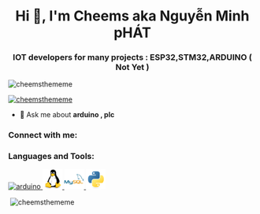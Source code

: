 <h1 align="center">Hi 👋, I'm Cheems aka Nguyễn Minh pHÁT</h1>
<h3 align="center">IOT developers for many projects : ESP32,STM32,ARDUINO ( Not Yet )</h3>

<p align="left"> <img src="https://komarev.com/ghpvc/?username=cheemsthememe&label=Profile%20views&color=0e75b6&style=flat" alt="cheemsthememe" /> </p>

<p align="left"> <a href="https://github.com/ryo-ma/github-profile-trophy"><img src="https://github-profile-trophy.vercel.app/?username=cheemsthememe" alt="cheemsthememe" /></a> </p>

- 💬 Ask me about **arduino , plc**

<h3 align="left">Connect with me:</h3>
<p align="left">
</p>

<h3 align="left">Languages and Tools:</h3>
<p align="left"> <a href="https://www.arduino.cc/" target="_blank" rel="noreferrer"> <img src="https://cdn.worldvectorlogo.com/logos/arduino-1.svg" alt="arduino" width="40" height="40"/> </a> <a href="https://www.linux.org/" target="_blank" rel="noreferrer"> <img src="https://raw.githubusercontent.com/devicons/devicon/master/icons/linux/linux-original.svg" alt="linux" width="40" height="40"/> </a> <a href="https://www.mysql.com/" target="_blank" rel="noreferrer"> <img src="https://raw.githubusercontent.com/devicons/devicon/master/icons/mysql/mysql-original-wordmark.svg" alt="mysql" width="40" height="40"/> </a> <a href="https://www.python.org" target="_blank" rel="noreferrer"> <img src="https://raw.githubusercontent.com/devicons/devicon/master/icons/python/python-original.svg" alt="python" width="40" height="40"/> </a> </p>

<p>&nbsp;<img align="center" src="https://github-readme-stats.vercel.app/api?username=cheemsthememe&show_icons=true&locale=en" alt="cheemsthememe" /></p>

